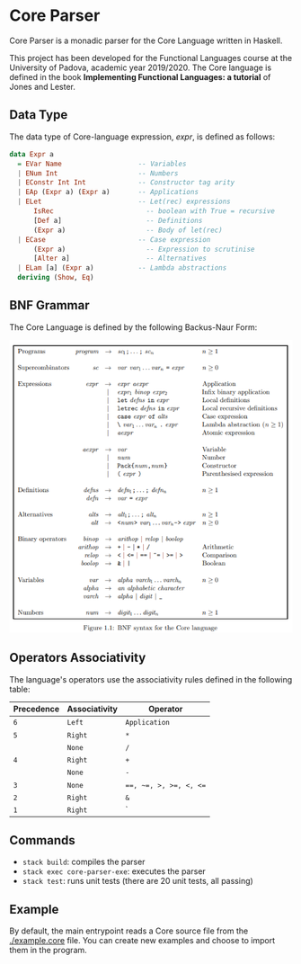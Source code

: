 Core Parser
======================

Core Parser is a monadic parser for the Core Language written in Haskell.

This project has been developed for the Functional Languages course at the University of Padova, academic year 2019/2020.
The Core language is defined in the book **Implementing Functional Languages: a tutorial**
of Jones and Lester.

## Data Type

The data type of Core-language expression, *expr*, is defined as follows:

```haskell
data Expr a
  = EVar Name                   -- Variables
  | ENum Int                    -- Numbers
  | EConstr Int Int             -- Constructor tag arity
  | EAp (Expr a) (Expr a)       -- Applications
  | ELet                        -- Let(rec) expressions
      IsRec                       -- boolean with True = recursive
      [Def a]                     -- Definitions
      (Expr a)                    -- Body of let(rec)
  | ECase                       -- Case expression
      (Expr a)                    -- Expression to scrutinise
      [Alter a]                   -- Alternatives
  | ELam [a] (Expr a)           -- Lambda abstractions
  deriving (Show, Eq)
```

## BNF Grammar

The Core Language is defined by the following Backus-Naur Form:

![BNF Grammar](./img/bnf_grammar.png)

## Operators Associativity

The language's operators use the associativity rules defined in the following table:

| Precedence | Associativity | Operator               |
| ---------- | ------------- | ---------------------- |
| `6`        | `Left`        | `Application`          |
| `5`        | `Right`       | `*`                    |
|            | `None`        | `/`                    |
| `4`        | `Right`       | `+`                    |
|            | `None`        | `-`                    |
| `3`        | `None`        | `==, ~=, >, >=, <, <=` |
| `2`        | `Right`       | `&`                    |
| `1`        | `Right`       | `|`                    |

## Commands

* `stack build`: compiles the parser
* `stack exec core-parser-exe`: executes the parser
* `stack test`: runs unit tests (there are 20 unit tests, all passing)

## Example

By default, the main entrypoint reads a Core source file from the [./example.core](./example.core) file.
You can create new examples and choose to import them in the program.
